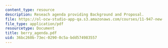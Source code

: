 ```yaml
---
content_type: resource
description: Reseach agenda providing Background and Proposal.
file: https://ol-ocw-studio-app-qa.s3.amazonaws.com/courses/11-947-new-century-cities-real-estate-digital-technology-and-design-fall-2004/36bc260b73ec02900c5abdd574983557_berry_agenda.pdf
file_type: application/pdf
resourcetype: Document
title: berry_agenda.pdf
uid: 36bc260b-73ec-0290-0c5a-bdd574983557
---
```

